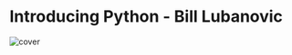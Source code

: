 # Introducing Python - Bill Lubanovic

![cover](https://user-images.githubusercontent.com/60989190/143877290-a200e604-14a9-4000-a52c-4c3469ce96b1.png)
